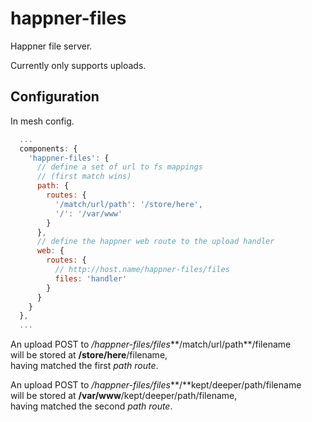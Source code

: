 # happner-files

Happner file server.

Currently only supports uploads.

## Configuration

In mesh config.

```javascript
  ...
  components: {
    'happner-files': {
      // define a set of url to fs mappings
      // (first match wins)
      path: {
        routes: {
          '/match/url/path': '/store/here',
          '/': '/var/www'
        }
      },
      // define the happner web route to the upload handler
      web: {
        routes: {
          // http://host.name/happner-files/files
          files: 'handler'
        }
      }
    }
  },
  ...
```

An upload POST to */happner-files/files***/match/url/path**/filename<br/>
will be stored at **/store/here**/filename,<br/>
having matched the first *path route*.

An upload POST to */happner-files/files***/**kept/deeper/path/filename<br/>
will be stored at **/var/www**/kept/deeper/path/filename,<br/>
having matched the second *path route*.

